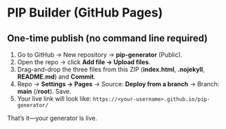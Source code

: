 
# PIP Builder (GitHub Pages)

## One-time publish (no command line required)
1. Go to GitHub → New repository → **pip-generator** (Public).
2. Open the repo → click **Add file → Upload files**.
3. Drag-and-drop the three files from this ZIP (**index.html**, **.nojekyll**, **README.md**) and **Commit**.
4. Repo → **Settings → Pages** → Source: **Deploy from a branch** → Branch: **main** (/**root**). Save.
5. Your live link will look like: `https://<your-username>.github.io/pip-generator/`

That’s it—your generator is live.
